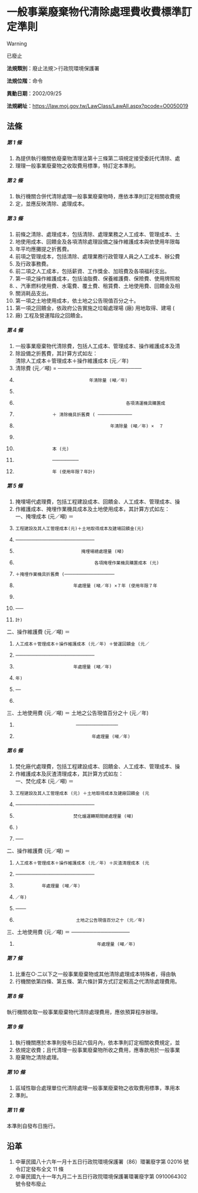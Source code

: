 # 一般事業廢棄物代清除處理費收費標準訂定準則


> [!WARNING]
> 已廢止


**法規類別**：廢止法規＞行政院環境保護署

**法規位階**：命令

**異動日期**：2002/09/25  

**法規網址**：https://law.moj.gov.tw/LawClass/LawAll.aspx?pcode=O0050019



## 法條
##### 第 1 條
1. 為提供執行機關依廢棄物清理法第十三條第二項規定接受委託代清除、處
1. 理理一般事業廢棄物之收取費用標準，特訂定本準則。

##### 第 2 條
1. 執行機關合併代清除處理一般事業廢棄物時，應依本準則訂定相關收費規
1. 定，並應反映清除、處理成本。

##### 第 3 條
1. 前條之清除、處理成本，包括清除、處理業務之人工成本、管理成本、土
1. 地使用成本、回饋金及各項清除處理設備之操作維護成本與依使用年限每
1. 年平均應攤提之折舊費。
1. 前項之管理成本，包括清除、處理業務行政管理人員之人工成本、辦公費
1. 及行政事務費。
1. 前二項之人工成本，包括薪資、工作獎金、加班費及各項福利支出。
1. 第一項之操作維護成本，包括油脂費、保養維護費、保險費、使用牌照稅
1. 、汽車燃料使用費、水電費、覆土費、租賃費、土地使用費、回饋金及相
1. 關消耗品支出。
1. 第一項之土地使用成本，依土地之公告現值百分之十。
1. 第一項之回饋金，依政府公告實施之垃報處理場 (廠) 用地取得、建場 (
1. 廠) 工程及營運階段之回饋金。

##### 第 4 條
1. 一般事業廢棄物代清除費，包括人工成本、管理成本、操作維護成本及清
1. 除設備之折舊費，其計算方式如左：  
                  清除人工成本＋管理成本＋操作維護成本 (元／年)
1. 清除費 (元／噸) = ───────────────────────
1.                                 年清除量 (噸／年)
1. 
1.                                               各項清運機具購置成
1.                   ＋ 清除機具折舊費 ( ─────────────
1.                                         年清除量 (噸／年) ×  ７
1. 
1.                   本 (元)
1.                   ──────────
1.                   年 (使用年限７年計)

##### 第 5 條
1. 掩埋場代處理費，包括工程建設成本、回饋金、人工成本、管理成本、操
1. 作維護成本、掩埋作業機具成本及土地使用成本，其計算方式如左：  
一、掩埋成本 (元／噸) ＝
1.     工程建設及其人工管理成本(元)＋土地取得成本及建場回饋金(元)
1.     ──────────────────────────────
1.                              掩埋場總處理量 (噸)
1.                                   各項掩埋作業機具購置成本 (元)
1.     ＋掩埋作業機具折舊費 (───────────────────
1.                           年處理量 (噸／年) ×７年 (使用年限７年
1. 
1.     ───
1.     計)  
二、操作維護費 (元／噸) ＝
1.     人工成本＋管理成本＋操作維護成本 (元／年) ＋營運回饋金 (元／
1.     ──────────────────────────────
1.                           年處理量 (噸／年)
1.     年)
1.     ──
1.   
三、土地使用費 (元／噸) ＝ 土地之公告現值百分之十 (元／年)
1.                            ────────────────
1.                                  年處理量 (噸／年)

##### 第 6 條
1. 焚化廠代處理費，包括工程建設成本、回饋金、人工成本、管理成本、操
1. 作維護成本及灰渣清理成本，其計算方式如左：  
一、焚化成本 (元／噸) ＝
1.     工程建設及其人工管理成本 (元) ＋土地取得成本及建廠回饋金 (元
1.     ──────────────────────────────
1.                           焚化爐運轉期間總處理量 (噸)
1.     )
1.     ───  
二、操作維護費 (元／噸) ＝
1.     人工成本＋管理成本＋操作維護成本 (元／年) ＋灰渣清理成本 (元
1.     ──────────────────────────────
1.               年處理量 (噸／年)
1.     ／年)
1.     ────
1.                            土地之公告現值百分之十 (元／年)  
三、土地使用費 (元／噸) ＝ ────────────────
1.                                    年處理量 (噸／年)

##### 第 7 條
1. 比重在○‧二以下之一般事業廢棄物或其他清除處理成本特殊者，得由執
1. 行機關依第四條、第五條、第六條計算方式訂定較高之代清除處理費用。

##### 第 8 條
執行機關收取一般事業廢棄物代清除處理費用，應依預算程序辦理。

##### 第 9 條
1. 執行機關應於本準則發布日起六個月內，依本準則訂定相關收費規定，並
1. 依規定收費；且代清理一般事業廢棄物所收之費用，應專款用於一般事業
1. 廢棄物之清除處理。

##### 第 10 條
1. 區域性聯合處理單位代清除處理一般事業廢棄物之收取費用標準，準用本
1. 準則。

##### 第 11 條
本準則自發布日施行。

## 沿革
1. 中華民國八十六年一月十五日行政院環境保護署（86）環署廢字第 02016  號令訂定發布全文 11 條
1. 中華民國九十一年九月二十五日行政院環境保護署環署廢字第 0910064302 號令發布廢止
